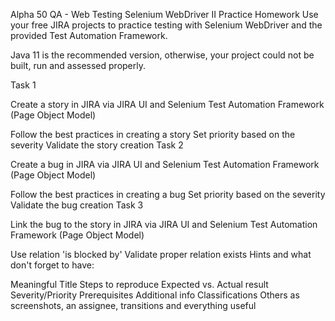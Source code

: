 ﻿Alpha 50 QA - Web Testing
Selenium WebDriver II Practice Homework
Use your free JIRA projects to practice testing with Selenium WebDriver and the provided Test Automation Framework.

Java 11 is the recommended version, otherwise, your project could not be built, run and assessed properly.

Task 1

Create a story in JIRA via JIRA UI and Selenium Test Automation Framework (Page Object Model)

Follow the best practices in creating a story
Set priority based on the severity
Validate the story creation
Task 2

Create a bug in JIRA via JIRA UI and Selenium Test Automation Framework (Page Object Model)

Follow the best practices in creating a bug
Set priority based on the severity
Validate the bug creation
Task 3

Link the bug to the story in JIRA via JIRA UI and Selenium Test Automation Framework (Page Object Model)

Use relation 'is blocked by'
Validate proper relation exists
Hints and what don't forget to have:

Meaningful Title
Steps to reproduce
Expected vs. Actual result
Severity/Priority
Prerequisites
Additional info
Classifications
Others as screenshots, an assignee, transitions and everything useful